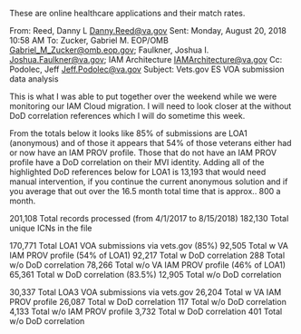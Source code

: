 These are online healthcare applications and their match rates.


From: Reed, Danny L <Danny.Reed@va.gov> 
Sent: Monday, August 20, 2018 10:58 AM
To: Zucker, Gabriel M. EOP/OMB <Gabriel_M_Zucker@omb.eop.gov>; Faulkner, Joshua I. <Joshua.Faulkner@va.gov>; IAM Architecture <IAMArchitecture@va.gov>
Cc: Podolec, Jeff <Jeff.Podolec@va.gov>
Subject: Vets.gov ES VOA submission data analysis
 
This is what I was able to put together over the weekend while we were monitoring our IAM Cloud migration.   I will need to look closer at the without DoD correlation references which I will do sometime this week.  
 
From the totals below it looks like 85% of submissions are LOA1 (anonymous) and of those it appears that 54% of those veterans either had or now have an IAM PROV profile.  Those that do not have an IAM PROV profile have a DoD correlation on their MVI identity.  Adding all of the highlighted DoD references below for LOA1 is 13,193 that would need manual intervention, if you continue the current anonymous solution and if you average that out over the 16.5 month total time that is approx.. 800 a month.
 
201,108     Total records processed (from 4/1/2017 to 8/15/2018)
182,130     Total unique ICNs in the file
 
170,771     Total LOA1 VOA submissions via vets.gov (85%)
92,505       Total w VA IAM PROV profile   (54% of LOA1)
92,217         Total w DoD correlation
    288         Total w/o DoD correlation
78,266       Total w/o VA IAM PROV profile (46% of LOA1)
65,361         Total w DoD correlation         (83.5%)
12,905         Total w/o DoD correlation
 
 
30,337     Total LOA3 VOA submissions via vets.gov
26,204       Total w VA IAM PROV profile
26,087         Total w DoD correlation
   117         Total w/o DoD correlation
 4,133       Total w/o IAM PROV profile
3,732         Total w DoD correlation
   401         Total w/o DoD correlation
 
